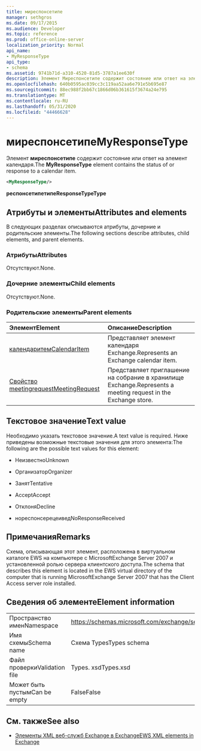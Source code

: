 ```yaml
---
title: миреспонсетипе
manager: sethgros
ms.date: 09/17/2015
ms.audience: Developer
ms.topic: reference
ms.prod: office-online-server
localization_priority: Normal
api_name:
- MyResponseType
api_type:
- schema
ms.assetid: 9741b71d-a310-4520-81d5-3787a1ee630f
description: Элемент Миреспонсетипе содержит состояние или ответ на элемент календаря.
ms.openlocfilehash: 640b0595ac039cc3c119aa52aa6e791e5b695e87
ms.sourcegitcommit: 88ec988f2bb67c1866d06b361615f3674a24e795
ms.translationtype: MT
ms.contentlocale: ru-RU
ms.lasthandoff: 05/31/2020
ms.locfileid: "44466628"
---
```

# <a name="myresponsetype"></a><span data-ttu-id="9b944-103">миреспонсетипе</span><span class="sxs-lookup"><span data-stu-id="9b944-103">MyResponseType</span></span>

<span data-ttu-id="9b944-104">Элемент **миреспонсетипе** содержит состояние или ответ на элемент календаря.</span><span class="sxs-lookup"><span data-stu-id="9b944-104">The **MyResponseType** element contains the status of or response to a calendar item.</span></span> 
  
```xml
<MyResponseType/>
```

 <span data-ttu-id="9b944-105">**респонсетипетипе**</span><span class="sxs-lookup"><span data-stu-id="9b944-105">**ResponseTypeType**</span></span>
## <a name="attributes-and-elements"></a><span data-ttu-id="9b944-106">Атрибуты и элементы</span><span class="sxs-lookup"><span data-stu-id="9b944-106">Attributes and elements</span></span>

<span data-ttu-id="9b944-107">В следующих разделах описываются атрибуты, дочерние и родительские элементы.</span><span class="sxs-lookup"><span data-stu-id="9b944-107">The following sections describe attributes, child elements, and parent elements.</span></span>
  
### <a name="attributes"></a><span data-ttu-id="9b944-108">Атрибуты</span><span class="sxs-lookup"><span data-stu-id="9b944-108">Attributes</span></span>

<span data-ttu-id="9b944-109">Отсутствуют.</span><span class="sxs-lookup"><span data-stu-id="9b944-109">None.</span></span>
  
### <a name="child-elements"></a><span data-ttu-id="9b944-110">Дочерние элементы</span><span class="sxs-lookup"><span data-stu-id="9b944-110">Child elements</span></span>

<span data-ttu-id="9b944-111">Отсутствуют.</span><span class="sxs-lookup"><span data-stu-id="9b944-111">None.</span></span>
  
### <a name="parent-elements"></a><span data-ttu-id="9b944-112">Родительские элементы</span><span class="sxs-lookup"><span data-stu-id="9b944-112">Parent elements</span></span>

|<span data-ttu-id="9b944-113">**Элемент**</span><span class="sxs-lookup"><span data-stu-id="9b944-113">**Element**</span></span>|<span data-ttu-id="9b944-114">**Описание**</span><span class="sxs-lookup"><span data-stu-id="9b944-114">**Description**</span></span>|
|:-----|:-----|
|[<span data-ttu-id="9b944-115">календаритем</span><span class="sxs-lookup"><span data-stu-id="9b944-115">CalendarItem</span></span>](calendaritem.md) <br/> |<span data-ttu-id="9b944-116">Представляет элемент календаря Exchange.</span><span class="sxs-lookup"><span data-stu-id="9b944-116">Represents an Exchange calendar item.</span></span>  <br/> |
|[<span data-ttu-id="9b944-117">Свойство meetingrequest</span><span class="sxs-lookup"><span data-stu-id="9b944-117">MeetingRequest</span></span>](meetingrequest.md) <br/> |<span data-ttu-id="9b944-118">Представляет приглашение на собрание в хранилище Exchange.</span><span class="sxs-lookup"><span data-stu-id="9b944-118">Represents a meeting request in the Exchange store.</span></span>  <br/> |
   
## <a name="text-value"></a><span data-ttu-id="9b944-119">Текстовое значение</span><span class="sxs-lookup"><span data-stu-id="9b944-119">Text value</span></span>

<span data-ttu-id="9b944-120">Необходимо указать текстовое значение.</span><span class="sxs-lookup"><span data-stu-id="9b944-120">A text value is required.</span></span> <span data-ttu-id="9b944-121">Ниже приведены возможные текстовые значения для этого элемента:</span><span class="sxs-lookup"><span data-stu-id="9b944-121">The following are the possible text values for this element:</span></span>
  
- <span data-ttu-id="9b944-122">Неизвестно</span><span class="sxs-lookup"><span data-stu-id="9b944-122">Unknown</span></span>
    
- <span data-ttu-id="9b944-123">Организатор</span><span class="sxs-lookup"><span data-stu-id="9b944-123">Organizer</span></span>
    
- <span data-ttu-id="9b944-124">Занят</span><span class="sxs-lookup"><span data-stu-id="9b944-124">Tentative</span></span>
    
- <span data-ttu-id="9b944-125">Accept</span><span class="sxs-lookup"><span data-stu-id="9b944-125">Accept</span></span>
    
- <span data-ttu-id="9b944-126">Отклоня</span><span class="sxs-lookup"><span data-stu-id="9b944-126">Decline</span></span>
    
- <span data-ttu-id="9b944-127">нореспонсерецеивед</span><span class="sxs-lookup"><span data-stu-id="9b944-127">NoResponseReceived</span></span>
    
## <a name="remarks"></a><span data-ttu-id="9b944-128">Примечания</span><span class="sxs-lookup"><span data-stu-id="9b944-128">Remarks</span></span>

<span data-ttu-id="9b944-129">Схема, описывающая этот элемент, расположена в виртуальном каталоге EWS на компьютере с MicrosoftExchange Server 2007 и установленной ролью сервера клиентского доступа.</span><span class="sxs-lookup"><span data-stu-id="9b944-129">The schema that describes this element is located in the EWS virtual directory of the computer that is running MicrosoftExchange Server 2007 that has the Client Access server role installed.</span></span>
  
## <a name="element-information"></a><span data-ttu-id="9b944-130">Сведения об элементе</span><span class="sxs-lookup"><span data-stu-id="9b944-130">Element information</span></span>

|||
|:-----|:-----|
|<span data-ttu-id="9b944-131">Пространство имен</span><span class="sxs-lookup"><span data-stu-id="9b944-131">Namespace</span></span>  <br/> |https://schemas.microsoft.com/exchange/services/2006/types  <br/> |
|<span data-ttu-id="9b944-132">Имя схемы</span><span class="sxs-lookup"><span data-stu-id="9b944-132">Schema name</span></span>  <br/> |<span data-ttu-id="9b944-133">Схема Types</span><span class="sxs-lookup"><span data-stu-id="9b944-133">Types schema</span></span>  <br/> |
|<span data-ttu-id="9b944-134">Файл проверки</span><span class="sxs-lookup"><span data-stu-id="9b944-134">Validation file</span></span>  <br/> |<span data-ttu-id="9b944-135">Types. xsd</span><span class="sxs-lookup"><span data-stu-id="9b944-135">Types.xsd</span></span>  <br/> |
|<span data-ttu-id="9b944-136">Может быть пустым</span><span class="sxs-lookup"><span data-stu-id="9b944-136">Can be empty</span></span>  <br/> |<span data-ttu-id="9b944-137">False</span><span class="sxs-lookup"><span data-stu-id="9b944-137">False</span></span>  <br/> |
   
## <a name="see-also"></a><span data-ttu-id="9b944-138">См. также</span><span class="sxs-lookup"><span data-stu-id="9b944-138">See also</span></span>



- [<span data-ttu-id="9b944-139">Элементы XML веб-служб Exchange в Exchange</span><span class="sxs-lookup"><span data-stu-id="9b944-139">EWS XML elements in Exchange</span></span>](ews-xml-elements-in-exchange.md)

